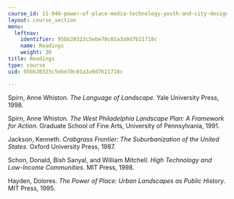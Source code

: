 ```yaml
---
course_id: 11-948-power-of-place-media-technology-youth-and-city-design-and-development-spring-2001
layout: course_section
menu:
  leftnav:
    identifier: 95bb20323c5ebe70c01a3a9d7b21718c
    name: Readings
    weight: 30
title: Readings
type: course
uid: 95bb20323c5ebe70c01a3a9d7b21718c

---
```


Spirn, Anne Whiston. _The Language of Landscape._ Yale University Press, 1998.

Spirn, Anne Whiston. _The West Philadelphia Landscape Plan: A Framework for Action._ Graduate School of Fine Arts, University of Pennsylvania, 1991.

Jackson, Kenneth. _Crabgrass Frontier: The Suburbanization of the United States._ Oxford University Press, 1987.

Schon, Donald, Bish Sanyal, and William Mitchell. _High Technology and Low-Income Communities_. MIT Press, 1998.

Hayden, Dolores. _The Power of Place: Urban Landscapes as Public History_. MIT Press, 1995.